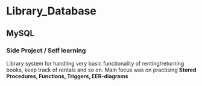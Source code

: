 # Library_Database
## MySQL 
### Side Project / Self learning
Library system for handling very basic functionality of renting/returning books, keep track of rentals and so on.
Main focus was on practising **Stored Procedures, Functions, Triggers, EER-diagrams**

